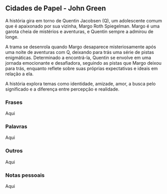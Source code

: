 ## Cidades de Papel - John Green

A história gira em torno de Quentin Jacobsen (Q), um adolescente comum que é apaixonado por sua vizinha, Margo Roth Spiegelman. Margo é uma garota cheia de mistérios e aventuras, e Quentin sempre a admirou de longe.

A trama se desenrola quando Margo desaparece misteriosamente após uma noite de aventuras com Q, deixando para trás uma série de pistas enigmáticas. Determinado a encontrá-la, Quentin se envolve em uma jornada emocionante e desafiadora, seguindo as pistas que Margo deixou para trás, enquanto reflete sobre suas próprias expectativas e ideais em relação a ela.

A história explora temas como identidade, amizade, amor, a busca pelo significado e a diferença entre percepção e realidade.

### Frases 

Aqui

### Palavras

Aqui

### Outros 

Aqui

### Notas pessoais

Aqui
